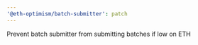```yaml
---
'@eth-optimism/batch-submitter': patch
---
```


Prevent batch submitter from submitting batches if low on ETH
